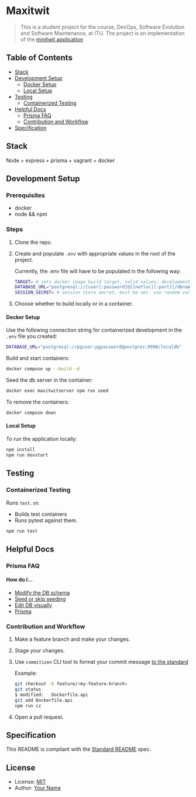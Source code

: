 # Maxitwit

> This is a student project for the course, DevOps, Software Evolution and Software Maintenance, at ITU. The project is an implementation of the [minitwit application](https://github.com/itu-devops/flask-minitwit-mongodb/tree/Containerize)

## Table of Contents

- [Stack](#stack)
- [Development Setup](#development-setup)
  - [Docker Setup](#docker-setup)
  - [Local Setup](#local-setup)
- [Testing](#testing)
  - [Containerized Testing](#containerized-testing)
- [Helpful Docs](#helpful-docs)
  - [Prisma FAQ](#prisma-faq)
  - [Contribution and Workflow](#contribution-and-workflow)
- [Specification](#specification)

## Stack

Node + express + prisma + vagrant + docker

## Development Setup

### Prerequisites

- docker
- node && npm

### Steps

1. Clone the repo.
2. Create and populate `.env` with appropriate values in the root of the project.
   
   Currently, the .env file will have to be populated in the following way:
   ```bash
   TARGET= # sets docker image build target, valid values: development, production
   DATABASE_URL="postgresql://[user[:password]@][netloc][:port][/dbname][?param1=value1&...]"
   SESSION_SECRET= # session store secret, must be set. use random value for development
   ```

3. Choose whether to build locally or in a container.

#### Docker Setup

Use the following connection string for containerized development in the `.env` file you created:
```bash
DATABASE_URL="postgresql://pguser:pgpassword@postgres:9998/localdb"
```

Build and start containers:
```bash
docker compose up --build -d
```

Seed the db server in the container:
```bash
docker exec maxitwitserver npm run seed
```

To remove the containers:
```bash
docker compose down
```

#### Local Setup

To run the application locally:

```bash
npm install
npm run devstart 
```

## Testing

### Containerized Testing

Runs `test.sh`:
- Builds test containers
- Runs pytest against them.

```bash
npm run test
```

## Helpful Docs

### Prisma FAQ

#### How do I...
- [Modify the DB schema](https://www.prisma.io/docs/orm/prisma-migrate/workflows/prototyping-your-schema#prototyping-with-an-existing-migration-history)
- [Seed or skip seeding](https://www.prisma.io/docs/orm/prisma-migrate/workflows/seeding#integrated-seeding-with-prisma-migrate)
- [Edit DB visually](https://www.prisma.io/docs/orm/tools/prisma-studio)
- [Prisma](https://www.prisma.io/docs)

### Contribution and Workflow

1. Make a feature branch and make your changes.
2. Stage your changes.
3. Use `commitizen` CLI tool to format your commit message [to the standard](https://www.conventionalcommits.org/en/v1.0.0/#summary)

   Example:
   ```bash
   git checkout -b feature/<my-feature-branch>
   git status
   $ modified:   Dockerfile.api
   git add Dockerfile.api
   npm run cz
   ```

4. Open a pull request.

## Specification

This README is compliant with the [Standard README](https://github.com/RichardLitt/standard-readme) spec.

## License

- License: [MIT](LICENSE)
- Author: [Your Name](https://github.com/yourname)
